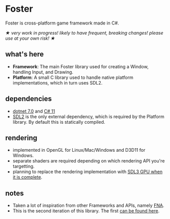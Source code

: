# Foster
Foster is cross-platform game framework made in C#.

_★ very work in progress! likely to have frequent, breaking changes! please use at your own risk! ★_

## what's here
 - **Framework**: The main Foster library used for creating a Window, handling Input, and Drawing.
 - **Platform**: A small C library used to handle native platform implementations, which in turn uses SDL2.

## dependencies
 - [dotnet 7.0](https://dotnet.microsoft.com/en-us/download/dotnet/7.0) and [C# 11](https://learn.microsoft.com/en-us/dotnet/csharp/whats-new/csharp-11)
 - [SDL2](https://github.com/libsdl-org/sdl) is the only external dependency, which is required by the Platform library. By default this is statically compiled.

## rendering
 - implemented in OpenGL for Linux/Mac/Windows and D3D11 for Windows.
 - separate shaders are required depending on which rendering API you're targetting.
 - planning to replace the rendering implementation with [SDL3 GPU when it is complete](https://github.com/NoelFB/Foster2023/issues/1).

## notes
 - Taken a lot of inspiration from other Frameworks and APIs, namely [FNA](https://fna-xna.github.io/).
 - This is the second iteration of this library. The first [can be found here](https://github.com/noelfb/fosterold).
